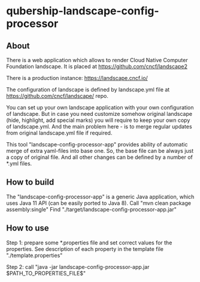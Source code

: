 # qubership-landscape-config-processor

## About
There is a web application which allows to render Cloud Native Computer Foundation landscape.
It is placed at https://github.com/cncf/landscape2

There is a production instance: https://landscape.cncf.io/

The configuration of landscape is defined by landscape.yml file at https://github.com/cncf/landscape/ repo.

You can set up your own landscape application with your own configuration of landscape.
But in case you need customize somehow original landscape (hide, highlight, add special marks)
you will require to keep your own copy of landscape.yml.
And the main problem here - is to merge regular updates from original landscape.yml file if required.

This tool "landscape-config-processor-app" provides ability of automatic merge of extra yaml-files into base one.
So, the base file can be always just a copy of original file. And all other changes can be defined by
a number of *.yml files.

## How to build
The "landscape-config-processor-app" is a generic Java application, which uses Java 11 API (can be easily ported to Java 8).
Call "mvn clean package assembly:single"
Find "./target/landscape-config-processor-app.jar"

## How to use
Step 1: prepare some *.properties file and set correct values for the properties.
See description of each property in the template file "./template.properties"

Step 2: call "java -jar landscape-config-processor-app.jar \$PATH_TO_PROPERTIES_FILE\$"